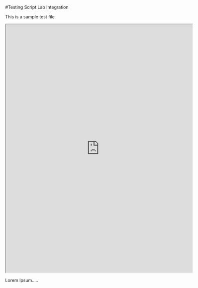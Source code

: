 #Testing Script Lab Integration

This is a sample test file

<iframe src="https://bornholm-edge.azurewebsites.net/#/view/gist/excel/0cc24cee687141d1c2726c0feea70911" style="height:800px; width:600px;"></iframe>


Lorem Ipsum.....
